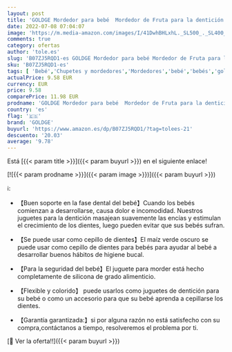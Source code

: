 ```yaml
---
layout: post
title: 'GOLDGE Mordedor para bebé  Mordedor de Fruta para la dentición para bebés sin BPA Natural Organic Freezer Safe Silicone Teethers-Naranja * 1 + Plátano Blanco * 1 + Jirafa amarilla * 1'
date: 2022-07-08 07:04:07
image: 'https://m.media-amazon.com/images/I/41DwhBHLxhL._SL500_._SL400_.jpg'
comments: true
category: ofertas
author: 'tole.es'
slug: 'B07ZJ5RQD1-es GOLDGE Mordedor para bebé Mordedor de Fruta para la...'
sku: 'B07ZJ5RQD1-es'
tags: [ 'Bebé','Chupetes y mordedores','Mordedores','bebé','bebés','goldge','🇪🇸', ]
actualPrice: 9.58 EUR
currency: EUR
price: 9.58
comparePrice: 11.98 EUR
prodname: 'GOLDGE Mordedor para bebé  Mordedor de Fruta para la dentición para bebés sin BPA Natural Organic Freezer Safe Silicone Teethers-Naranja * 1 + Plátano Blanco * 1 + Jirafa amarilla * 1'
country: 'es'
flag: '🇪🇸'
brand: 'GOLDGE'
buyurl: 'https://www.amazon.es/dp/B07ZJ5RQD1/?tag=tolees-21'
descuento: '20.03'
average: '9.78'
---
```


Está [{{< param title >}}]({{< param buyurl >}}) en el siguiente enlace!

[![{{< param prodname >}}]({{< param image >}})]({{< param buyurl >}})

ℹ️:

- <p>【Buen soporte en la fase dental del bebé】Cuando los bebés comienzan a desarrollarse, causa dolor e incomodidad. Nuestros juguetes para la dentición masajean suavemente las encías y estimulan el crecimiento de los dientes, luego pueden evitar que sus bebés sufran.</p>
- <p>【Se puede usar como cepillo de dientes】El maíz verde oscuro se puede usar como cepillo de dientes para bebés para ayudar al bebé a desarrollar buenos hábitos de higiene bucal.</p>
- <p>【Para la seguridad del bebé】El juguete para morder está hecho completamente de silicona de grado alimenticio.</p>
- <p>【Flexible y colorido】 puede usarlos como juguetes de dentición para su bebé o como un accesorio para que su bebé aprenda a cepillarse los dientes.</p>
- <p>【Garantía garantizada:】si por alguna razón no está satisfecho con su compra,contáctanos a tiempo, resolveremos el problema por ti.</p>

[🛒 Ver la oferta!!]({{< param buyurl >}})
